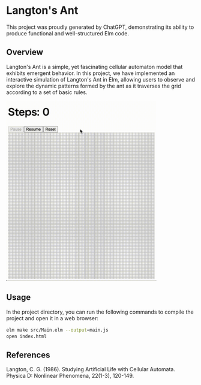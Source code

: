 # Langton's Ant

This project was proudly generated by ChatGPT, demonstrating its ability to
produce functional and well-structured Elm code.

## Overview

Langton's Ant is a simple, yet fascinating cellular automaton model that exhibits 
emergent behavior. In this project, we have implemented an interactive simulation 
of Langton's Ant in Elm, allowing users to observe and explore the dynamic 
patterns formed by the ant as it traverses the grid according to a set of basic 
rules.

<img src="./langtonsant.gif" alt="Langton's Ant Screenshot" width="400" />

## Usage

In the project directory, you can run the following commands to compile the 
project and open it in a web browser:

```bash
elm make src/Main.elm --output=main.js
open index.html
```

## References

Langton, C. G. (1986). Studying Artificial Life with Cellular Automata. 
Physica D: Nonlinear Phenomena, 22(1-3), 120-149.
